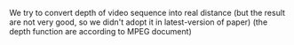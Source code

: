 We try to convert depth of video sequence into real distance
(but the result are not very good, so we didn't adopt it in latest-version of paper)
(the depth function are according to MPEG document)